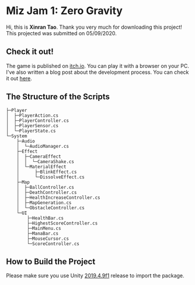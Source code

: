 # Miz Jam 1: Zero Gravity
Hi, this is __Xinran Tao__. Thank you very much for downloading this project! This projected was submitted on 05/09/2020.

## Check it out!
The game is published on [itch.io](https://theboilingpoint.itch.io/zero-gravity). You can play it with a browser on your PC. I've also written a blog post about the development process. You can check it out [here](https://www.xinrantao.com/project/zero-gravity).

## The Structure of the Scripts
```
├─Player
│  ├─PlayerAction.cs
│  ├─PlayerController.cs
│  ├─PlayerSensor.cs
│  └─PlayerState.cs
└─System
    ├─Audio
    │  └─AudioManager.cs
    ├─Effect
    │  ├─CameraEffect
    │  │  └─CameraShake.cs
    │  └─MaterialEffect
    │      ├─BlinkEffect.cs
    │      └─DissolveEffect.cs
    ├─Map
    │  ├─BallController.cs
    │  ├─DeathController.cs
    │  ├─HealthIncreaseController.cs
    │  ├─MapGeneration.cs
    │  └─ObstacleController.cs
    └─UI
        ├─HealthBar.cs
        ├─HighestScoreController.cs
        ├─MainMenu.cs
        ├─ManaBar.cs
        ├─MouseCursor.cs
        └─ScoreController.cs
```

## How to Build the Project
Please make sure you use Unity [2019.4.9f1](https://unity.com/releases/editor/whats-new/2019.4.9) release to import the package. 
